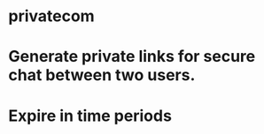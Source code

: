 # privatecom

# Generate private links for secure chat between two users.

# Expire in time periods
